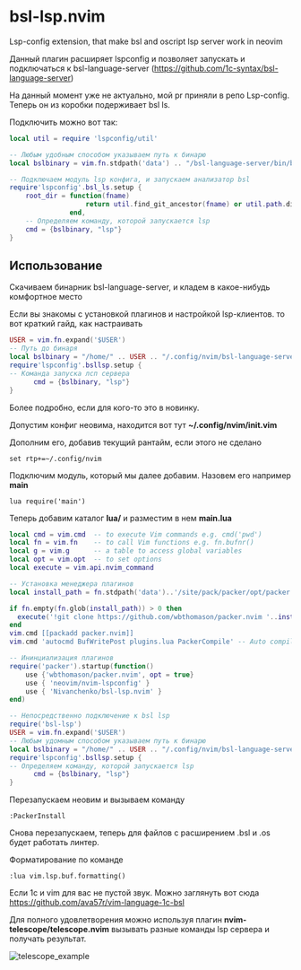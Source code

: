# bsl-lsp.nvim
Lsp-config extension, that make bsl and oscript lsp server work in neovim

Данный плагин расширяет lspconfig и позволяет запускать и подключаться к bsl-language-server (https://github.com/1c-syntax/bsl-language-server)

На данный момент уже не актуально, мой pr приняли в репо Lsp-config. Теперь он из коробки подерживает bsl ls. 

Подключить можно вот так:

```lua
local util = require 'lspconfig/util'

-- Любым удобным способом указываем путь к бинарю
local bslbinary = vim.fn.stdpath('data') .. "/bsl-language-server/bin/bsl-language-server"

-- Подключаем модуль lsp конфига, и запускаем анализатор bsl
require'lspconfig'.bsl_ls.setup {
    root_dir = function(fname)
                   return util.find_git_ancestor(fname) or util.path.dirname(fname)
               end,
    -- Определяем команду, которой запускается lsp 
    cmd = {bslbinary, "lsp"}
}
```

## Использование

Скачиваем бинарник bsl-language-server, и кладем в какое-нибудь комфортное место

Если вы знакомы с установкой плагинов и настройкой lsp-клиентов. то вот краткий гайд, как настраивать

```lua
USER = vim.fn.expand('$USER')
-- Путь до бинаря
local bslbinary = "/home/" .. USER .. "/.config/nvim/bsl-language-server/bin/bsl-language-server"
require'lspconfig'.bsllsp.setup {
-- Команда запуска лсп сервера
      cmd = {bslbinary, "lsp"}
}
```

Более подробно, если для кого-то это в новинку. 

Допустим конфиг неовима, находится вот тут **~/.config/nvim/init.vim**

Дополним его, добавив текущий рантайм, если этого не сделано

```vim
set rtp+=~/.config/nvim
```

Подключим модуль, который мы далее добавим. Назовем его например **main**

```vim
lua require('main')
```

Теперь добавим каталог **lua/** и разместим в нем **main.lua** 

```lua
local cmd = vim.cmd  -- to execute Vim commands e.g. cmd('pwd')
local fn = vim.fn    -- to call Vim functions e.g. fn.bufnr()
local g = vim.g      -- a table to access global variables
local opt = vim.opt  -- to set options
local execute = vim.api.nvim_command

-- Установка менеджера плагинов
local install_path = fn.stdpath('data')..'/site/pack/packer/opt/packer.nvim'

if fn.empty(fn.glob(install_path)) > 0 then
  execute('!git clone https://github.com/wbthomason/packer.nvim '..install_path)
end
vim.cmd [[packadd packer.nvim]]
vim.cmd 'autocmd BufWritePost plugins.lua PackerCompile' -- Auto compile when there are changes in plugins.lua

-- Ининциализация плагинов
require('packer').startup(function()
	use {'wbthomason/packer.nvim', opt = true}
	use { 'neovim/nvim-lspconfig' }
	use { 'Nivanchenko/bsl-lsp.nvim' }
end)

-- Непосредственно подключение к bsl lsp
require('bsl-lsp')
USER = vim.fn.expand('$USER')
-- Любым удомным способом указываем путь к бинарю
local bslbinary = "/home/" .. USER .. "/.config/nvim/bsl-language-server/bin/bsl-language-server"
require'lspconfig'.bsllsp.setup {
-- Определяем команду, которой запускается lsp 
      cmd = {bslbinary, "lsp"}
}
```

Перезапускаем неовим и вызываем команду
```vim
:PackerInstall
```

Снова перезапускаем, теперь для файлов с расширением .bsl и .os будет работать линтер.

Форматирование по команде
```vim
:lua vim.lsp.buf.formatting()
```

Если 1с и vim  для вас не пустой звук. Можно заглянуть вот сюда https://github.com/ava57r/vim-language-1c-bsl

Для полного удовлетворения можно используя плагин **nvim-telescope/telescope.nvim** вызывать разные команды lsp сервера и получать результат.

![telescope_example](https://user-images.githubusercontent.com/36507839/126916579-9770d138-513a-41a3-9b72-459e3041a4cc.gif)
